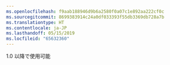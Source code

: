 ```yaml
---
ms.openlocfilehash: f9aab188946d9b6a2580f0a07c1e892aa222cf0c
ms.sourcegitcommit: 8699383914c24a0df033393f55db3369db728a7b
ms.translationtype: HT
ms.contentlocale: ja-JP
ms.lasthandoff: 05/15/2019
ms.locfileid: "65632360"
---
```

1.0 以降で使用可能
